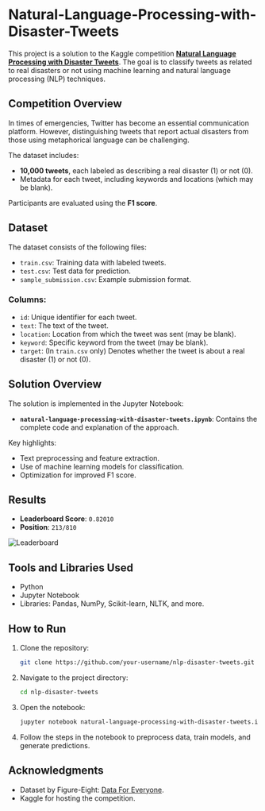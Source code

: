 # Natural-Language-Processing-with-Disaster-Tweets

This project is a solution to the Kaggle competition **[Natural Language Processing with Disaster Tweets](https://www.kaggle.com/competitions/nlp-getting-started/overview)**. The goal is to classify tweets as related to real disasters or not using machine learning and natural language processing (NLP) techniques.

## Competition Overview

In times of emergencies, Twitter has become an essential communication platform. However, distinguishing tweets that report actual disasters from those using metaphorical language can be challenging. 

The dataset includes:
- **10,000 tweets**, each labeled as describing a real disaster (1) or not (0).
- Metadata for each tweet, including keywords and locations (which may be blank).

Participants are evaluated using the **F1 score**.

## Dataset

The dataset consists of the following files:

- `train.csv`: Training data with labeled tweets.
- `test.csv`: Test data for prediction.
- `sample_submission.csv`: Example submission format.

### Columns:
- `id`: Unique identifier for each tweet.
- `text`: The text of the tweet.
- `location`: Location from which the tweet was sent (may be blank).
- `keyword`: Specific keyword from the tweet (may be blank).
- `target`: (In `train.csv` only) Denotes whether the tweet is about a real disaster (1) or not (0).

## Solution Overview

The solution is implemented in the Jupyter Notebook:
- **`natural-language-processing-with-disaster-tweets.ipynb`**: Contains the complete code and explanation of the approach.

Key highlights:
- Text preprocessing and feature extraction.
- Use of machine learning models for classification.
- Optimization for improved F1 score.

## Results

- **Leaderboard Score**: `0.82010`
- **Position**: `213/810`

![Leaderboard](https://github.com/user-attachments/assets/ab62e89e-ee74-4680-8703-71ef1610452f)


## Tools and Libraries Used

- Python
- Jupyter Notebook
- Libraries: Pandas, NumPy, Scikit-learn, NLTK, and more.

## How to Run

1. Clone the repository:
   ```bash
   git clone https://github.com/your-username/nlp-disaster-tweets.git
   ```
2. Navigate to the project directory:
   ```bash
   cd nlp-disaster-tweets
   ```
3. Open the notebook:
   ```bash
   jupyter notebook natural-language-processing-with-disaster-tweets.ipynb
   ```
4. Follow the steps in the notebook to preprocess data, train models, and generate predictions.

## Acknowledgments

- Dataset by Figure-Eight: [Data For Everyone](https://data.world/figure-eight/disaster-response).
- Kaggle for hosting the competition.

